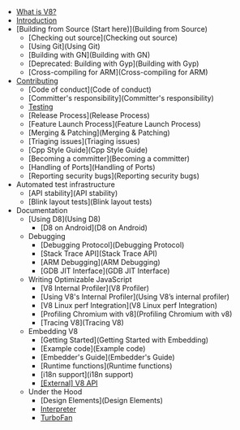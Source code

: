 * [What is V8?](Home)
* [Introduction](Introduction)
* [Building from Source (Start here)](Building from Source)
   * [Checking out source](Checking out source)
   * [Using Git](Using Git)
   * [Building with GN](Building with GN)
   * [Deprecated: Building with Gyp](Building with Gyp)
   * [Cross-compiling for ARM](Cross-compiling for ARM)
* [Contributing](Contributing)
   * [Code of conduct](Code of conduct)
   * [Committer's responsibility](Committer's responsibility)
   * [Testing](Testing)
   * [Release Process](Release Process)
   * [Feature Launch Process](Feature Launch Process)
   * [Merging & Patching](Merging & Patching)
   * [Triaging issues](Triaging issues)
   * [Cpp Style Guide](Cpp Style Guide)
   * [Becoming a committer](Becoming a committer)
   * [Handling of Ports](Handling of Ports)
   * [Reporting security bugs](Reporting security bugs)
* Automated test infrastructure
   * [API stability](API stability)
   * [Blink layout tests](Blink layout tests)
* Documentation
   * [Using D8](Using D8)
      * [D8 on Android](D8 on Android)
   * Debugging
      * [Debugging Protocol](Debugging Protocol)
      * [Stack Trace API](Stack Trace API)
      * [ARM Debugging](ARM Debugging)
      * [GDB JIT Interface](GDB JIT Interface)
   * Writing Optimizable JavaScript
      * [V8 Internal Profiler](V8 Profiler)
      * [Using V8's Internal Profiler](Using V8’s internal profiler)
      * [V8 Linux perf Integration](V8 Linux perf Integration)
      * [Profiling Chromium with v8](Profiling Chromium with v8)
      * [Tracing V8](Tracing V8)
   * Embedding V8
      * [Getting Started](Getting Started with Embedding)
      * [Example code](Example code)
      * [Embedder's Guide](Embedder's Guide)
      * [Runtime functions](Runtime functions)
      * [i18n support](i18n support)
      * [[External] V8 API](http://v8.paulfryzel.com/docs/master/index.html)
   * Under the Hood
      * [Design Elements](Design Elements)
      * [Interpreter](Interpreter)
      * [TurboFan](TurboFan)